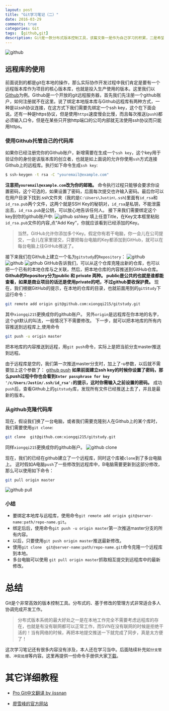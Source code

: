 ```yaml
---
layout: post
title: "Git学习笔记（二）"
date: 2016-03-29
comments: true
categories: Git
tags:  [github,git]
description: Git是一款分布式版本控制工具，该篇文章一是作为自己学习的积累，二是希望完成一个Git快速上手教程与大家分享。
---
```


![github](http://7xrvdu.com1.z0.glb.clouddn.com/github_logo)
## <a id="3.3"> 远程库的使用</a>

前面说到的都是git在本地的操作，那么实际协作开发过程中我们肯定是要有一个远程版本库作为项目的核心版本库，也就是投入生产使用的版本。这里我们以 [Github](https://github.com/ "Github")为例。Github是一个开放的git远程服务器，首先我们先注册一个github账户，如何注册就不在这里。说了绑定本地版本库与Github远程库有两种方式，一种是以ssh协议连接，在这方式下我们需要先绑定一个ssh key，这个在下面会说。还有一种是https协议，但是使用`https`速度慢会比慢，而且每次推送(`push`)都必须输入口令，但是在某些只开放http端口的公司内部就无法使用ssh协议而只能用https。
<!--more -->
### <a id="3.3.1">使用Github托管自己的代码库</a>
如果你已经注册完你的Github账户，新增需要在生成一个`ssh key`，这个key用于验证你的身份是该版本库的创立者，也就是如上面说的允许你使用`ssh`方式连接Github上的远程库。执行如下命令生成`ssh key`:
```bash
$ ssh-keygen -t rsa -C "youremail@example.com"
```
**注意把`youremail@example.com`改为你的邮箱。** 命令执行过程只能够会要求你设置密码，这个可选的，如果设置了密码，后面每次提交也许输入密码。最后你可以在用户目录下找到.ssh文件夹（我的是`C:\Users\Justin\.ssh`)里面有`id_rsa`和`id_rsa.pub`两个文件，这两个就是SSH Key的秘钥对，`id_rsa`是私钥，不能泄露出去，`id_rsa.pub`是公钥，可以放心地告诉任何人。
接下来我们需要绑定这个key到你的github账户中:
![github sshkey](http://7xrvdu.com1.z0.glb.clouddn.com/githu%20sshkey.jpg)
填上任意Title，在Key文本框里粘贴`id_rsa.pub`文件的内容,点“Add Key”，你就应该看到已经添加的Key。
>当然，GitHub允许你添加多个Key。假定你有若干电脑，你一会儿在公司提交，一会儿在家里提交，只要把每台电脑的Key都添加到GitHub，就可以在每台电脑上往GitHub推送了。

接下来我们在Github上建立一个名为`gitstudy`的`Repository`：
![github](http://7xrvdu.com1.z0.glb.clouddn.com/github1.jpg)
![github](http://7xrvdu.com1.z0.glb.clouddn.com/github2.jpg)
![github](http://7xrvdu.com1.z0.glb.clouddn.com/github3.jpg)
GitHub告诉我们，可以从这个仓库克隆出新的仓库，也可以把一个已有的本地仓库与之关联，然后，把本地仓库的内容推送到GitHub仓库。
**Github的Repository分为public 和 private 两种。 public是公共的也就是谁都能查看，如果是商业项目的话还是使用private的吧，不过github要收保护费。**
现在，我们根据GitHub的提示，在本地的仓库的目录，也就前面用到的`gitStudy`下运行命令：
```bash
git remote add origin git@github.com:xiongqi215/gitstudy.git
```
其中`xiongqi215`更换成你的github账户。 另外`origin`是远程库在你本地的名字，这个git默认的叫法，一般情况下不需要修改。
下一步，就可以把本地库的所有内容推送到远程库上,使用命令
```bash
git push -u origin master
```
把本地库的内容推送到远程，用`git push`命令，实际上是把当前分支master推送到远程。

由于远程库是空的，我们第一次推送master分支时，加上了-u参数，以后就不需要加上这个参数了：
[github push](http://7xrvdu.com1.z0.glb.clouddn.com/git%20push.jpg)
**如果前面建立ssh key的时候你设置了密码，那么push过程中你也会看到`Enter passphrase for key '/c/Users/Justin/.ssh/id_rsa':`的提示，这时你需输入之前设置的密码。**
成功`push`后，查看Github上的`gitstudy`库，发现所有文件已经推送上去了，并且是最新的版本。

### <a id="3.3.2">从github克隆代码库</a>
现在，假设我们换了一台电脑，或者我们需要克隆别人在Github上的某个库时，我们需要使用`git clone`:
```bash
git clone  git@github.com:xiongqi215/gitstudy.git
```
同样`xiongqi215`更换成你的github账户。
![github clone](http://7xrvdu.com1.z0.glb.clouddn.com/git%20clone.jpg)

现在，我们的已经在github建立了一个远程库，同时这个库被`clone`到了多台电脑上。
这时假如A电脑`push`了一些修改到远程库中，B电脑需要更新到这部分修改，那么可以使用如下命令：
```bash
git pull origin master
```
![github pull](http://7xrvdu.com1.z0.glb.clouddn.com/github%20pull.jpg)

###  小结
- 要绑定本地库与远程库，使用命令`git remote add origin git@server-name:path/repo-name.git`。
- 绑定后后，使用命令`git push -u origin master`第一次推送master分支的所有内容。
- 以后，只要使用`git push origin master`推送最新修改。
- 使用`git clone  git@server-name:path/repo-name.git`命令克隆一个远程库到本地。
- 多台电脑可以使用 `git pull origin master`抓取相互提交到远程库中的最新修改。

# <a id="4">总结</a>
Git是个非常高效的版本控制工具。分布式的、基于修改的管理方式非常适合多人协调完成开发工作。
>分布式版本系统的最大好处之一是在本地工作完全不需要考虑远程库的存在，也就是有没有联网都可以正常工作，而SVN在没有联网的时候是拒绝干活的！当有网络的时候，再把本地提交推送一下就完成了同步，真是太方便了！

这次学习笔记还有很多内容没有涉及，本人还在学习当中。后面陆续补充如`分支管理`、`冲突处理`等内容。这里再提供一份命令手册供大家[下载](http://7xrvdu.com1.z0.glb.clouddn.com/git-cheatsheet.pdf "下载")。

# <a id="5">其它详细教程</a>
- [Pro Git中文翻译 by iissnan](http://iissnan.com/progit/html/zh/ch1_0.html "Pro Git中文翻译")

- [廖雪峰的官方网站](http://www.liaoxuefeng.com/wiki/0013739516305929606dd18361248578c67b8067c8c017b000 "廖雪峰的官方网站")
